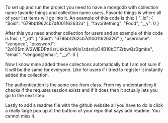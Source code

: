 To set up and run the project you need to have a mongodb with collection name favorite things and collection name users.
Favorite things is where all of your list items will go into it. An example of this code is this: 
{
  "_id": {
    "$oid": "679bb1962cb7d1001162632a"
  },
  "favoritething": "Food",
  "__v": 0
}

After this you need another collection for users and an example of this code is this:
{
  "_id": {
    "$oid": "679bb1262cb7d10011626326"
  },
  "username": "vengoee",
  "password": "$2a$10$rn.iV2WIEDPttKsrUekb/enNIo1.tdsnlpO4B10bDTZrbwQz3gmbe",
  "email": "vengoe@email",
  "__v": 0
}

Now I know mine added these collections automatically but I am not sure if it will be the same for everyone. Like for users if i tried to register it instantly added the collection.



The authentication  is the same one from class. From my understanding it checks if the req.user.session exists and if it does then it actually lets you go to the next step.

Lastly to add a readme file with the github website all you have to do is click a really large pop up at the buttom of your repo that says add readme. You cannot miss it.
